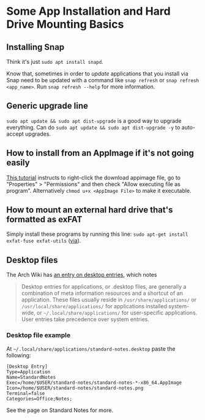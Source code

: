 # Some App Installation and Hard Drive Mounting Basics

## Installing Snap

Think it's just `sudo apt install snapd`. 

Know that, sometimes in order to _update_ applications that you install via Snap need to be updated with a command like `snap refresh` or `snap refresh <app_name>`. Run `snap refresh --help` for more information.

## Generic upgrade line

`sudo apt update && sudo apt dist-upgrade` is a good way to upgrade everything. Can do `sudo apt update && sudo apt dist-upgrade -y` to auto-accept upgrades.

## How to install from an AppImage if it's not going easily

[This tutorial](https://itsfoss.com/use-appimage-linux/) instructs to right-click the download appimage file, go to "Properties" > "Permissions" and then check "Allow executing file as program". Alternatively `chmod u+x <AppImage File>` to make it executable.

## How to mount an external hard drive that's formatted as exFAT

Simply install these programs by running this line: `sudo apt-get install exfat-fuse exfat-utils` ([via](https://www.reddit.com/r/Ubuntu/comments/6r954q/mount_exfat_drive_in_ubuntu_1704/)). 

## Desktop files

The Arch Wiki has [an entry on desktop entries](https://wiki.archlinux.org/index.php/desktop_entries), which notes

> Desktop entries for applications, or .desktop files, are generally a combination of meta information resources and a shortcut of an application. These files usually reside in `/usr/share/applications/` or `/usr/local/share/applications/` for applications installed system-wide, or `~/.local/share/applications/` for user-specific applications. User entries take precedence over system entries.

### Desktop file example 

At `~/.local/share/applications/standard-notes.desktop` paste the following:

```
[Desktop Entry]
Type=Application
Name=StandardNotes
Exec=/home/$USER/standard-notes/standard-notes-*-x86_64.AppImage 
Icon=/home/$USER/standard-notes/standard-notes.png
Terminal=false
Categories=Office;Notes;
```

See the page on Standard Notes for more.
